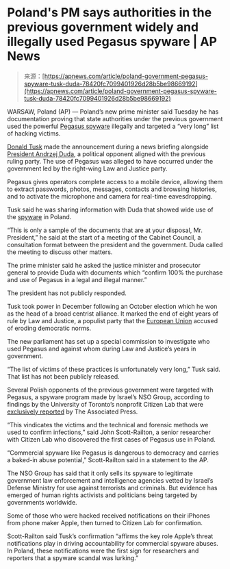 <!--yml
category: 未分类
date: 2024-05-27 14:58:01
-->

# Poland's PM says authorities in the previous government widely and illegally used Pegasus spyware | AP News

> 来源：[https://apnews.com/article/poland-government-pegasus-spyware-tusk-duda-78420fc7099401926d28b5be98669192](https://apnews.com/article/poland-government-pegasus-spyware-tusk-duda-78420fc7099401926d28b5be98669192)

WARSAW, Poland (AP) — Poland’s new prime minister said Tuesday he has documentation proving that state authorities under the previous government used the powerful [Pegasus spyware](https://apnews.com/article/jordan-hacking-pegasus-spyware-nso-group-99b0b1e4ee256e0b4df055f926349a43) illegally and targeted a “very long” list of hacking victims.

[Donald Tusk](https://apnews.com/article/france-germany-poland-tusk-f40604859d6efba833a6895dcc95bffe) made the announcement during a news briefing alongside [President Andrzej Duda](https://apnews.com/article/poland-opposition-imprisoned-exministers-president-5797bd393872d836d55462372249ea5d), a political opponent aligned with the previous ruling party. The use of Pegasus was alleged to have occurred under the government led by the right-wing Law and Justice party.

Pegasus gives operators complete access to a mobile device, allowing them to extract passwords, photos, messages, contacts and browsing histories, and to activate the microphone and camera for real-time eavesdropping.

Tusk said he was sharing information with Duda that showed wide use of the [spyware](https://apnews.com/hub/spyware) in Poland.

“This is only a sample of the documents that are at your disposal, Mr. President,” he said at the start of a meeting of the Cabinet Council, a consultation format between the president and the government. Duda called the meeting to discuss other matters.

The prime minister said he asked the justice minister and prosecutor general to provide Duda with documents which “confirm 100% the purchase and use of Pegasus in a legal and illegal manner.”

The president has not publicly responded.

Tusk took power in December following an October election which he won as the head of a broad centrist alliance. It marked the end of eight years of rule by Law and Justice, a populist party that the [European Union](https://apnews.com/article/technology-poland-warsaw-spyware-5bb2bfc402747e1fa153a5e7eb107245) accused of eroding democratic norms.

The new parliament has set up a special commission to investigate who used Pegasus and against whom during Law and Justice’s years in government.

“The list of victims of these practices is unfortunately very long,” Tusk said. That list has not been publicly released.

Several Polish opponents of the previous government were targeted with Pegasus, a spyware program made by Israel’s NSO Group, according to findings by the University of Toronto’s nonprofit Citizen Lab that were [exclusively reported](https://apnews.com/article/technology-business-middle-east-elections-europe-c16b2b811e482db8fbc0bbc37c00c5ab) by The Associated Press.

“This vindicates the victims and the technical and forensic methods we used to confirm infections,” said John Scott-Railton, a senior researcher with Citizen Lab who discovered the first cases of Pegasus use in Poland.

“Commercial spyware like Pegasus is dangerous to democracy and carries a baked-in abuse potential,” Scott-Railton said in a statement to the AP.

The NSO Group has said that it only sells its spyware to legitimate government law enforcement and intelligence agencies vetted by Israel’s Defense Ministry for use against terrorists and criminals. But evidence has emerged of human rights activists and politicians being targeted by governments worldwide.

Some of those who were hacked received notifications on their iPhones from phone maker Apple, then turned to Citizen Lab for confirmation.

Scott-Railton said Tusk’s confirmation “affirms the key role Apple’s threat notifications play in driving accountability for commercial spyware abuses. In Poland, these notifications were the first sign for researchers and reporters that a spyware scandal was lurking.”